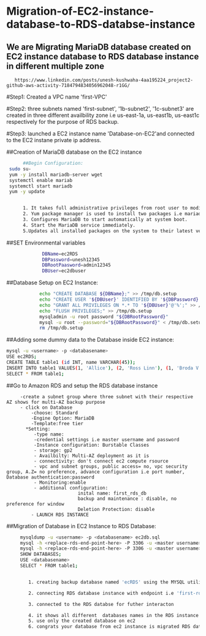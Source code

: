 # Migration-of-EC2-instance-database-to-RDS-databse-instance
## We are Migrating  MariaDB database created on  EC2 instance database to RDS database instance in different multiple zone


       https://www.linkedin.com/posts/unesh-kushwaha-4aa195224_project2-github-aws-activity-7184794834056962048-r1GG/
 
 #Step1: Created a VPC name 'first-VPC' 
 
 #Step2: three subnets named 'first-subnet', '1b-subnet2', '1c-subnet3' are created in three different availbility zone i.e us-east-1a, us-east1b, us-east1c respectively for the purpose of RDS backup.
 
 #Step3: launched a EC2 instance name 'Database-on-EC2'and  connected to the EC2 instane private ip address.

 ##Creation of MariaDB database on the EC2 instance
                        
 ```bash
       ##Begin Configuration:
  sudo su-
  yum -y install mariadb-server wget  
  systemctl enable mariab
  systemctl start mariadb
  yum -y update
 

       1. It takes full administrative privileges from root user to modify,create and install software after identifying password prompt.It changes symbol to #
       2. Yum package manager is used to install two packages i.e mariadb-server and wget which is a command line tool for downloading files from the internet. -y automatically answer yes
       3. Configures MariaDB to start automatically at system boot.
       4. Start the MariaDB service immediately.
       5.Updates all installed packages on the system to their latest versions
```
           
##SET Environmental variables
 ```bash
              DBName=ec2RDS
              DBPassword=unesh12345
              DBRootPaasword=admin12345
              DBUser=ec2dbuser
 ```

            
##Database Setup on EC2 Instance:
```bash      
            echo "CREATE DATABASE ${DBName};" >> /tmp/db.setup
            echo "CREATE USER '${DBUser}' IDENTIFIED BY '${DBPassword}';" >> /tmp/db.setup
            echo "GRANT ALL PRIVILEGES ON *.* TO '${DBUser}'@'%';" >> /tmp/db.setup
            echo "FLUSH PRIVILEGES;" >> /tmp/db.setup
            mysqladmin -u root password "${DBRootPassword}"
            mysql -u root --password="${DBRootPassword}" < /tmp/db.setup
            rm /tmp/db.setup
 ```


##Adding some dummy data to the Database inside EC2 instance:

```bash
mysql -u <username> -p <databasename>
USE ec2RDS;
CREATE TABLE table1 (id INT, name VARCHAR(45));
INSERT INTO table1 VALUES(1, 'Allice'), (2, 'Ross Linn'), (1, 'Broda V'), (2, 'Annie Marrie');
SELECT * FROM table1;
```


 ##Go to Amazon RDS and setup the RDS database instance

         -create a subnet group where three subnet with their respective AZ shows for multi-AZ backup purpose
         - click on Database
             -choose: Standard
             -Engine Option: MariaDB
             -Template:free tier
           *Setting:
              -type name:
              -credential settings i.e master username and password
              -Instance configuration: Burstable Classes
              - storage: gp2
              - Availbilty: Multi-AZ deployment as it is 
              - connectivity: don't connect ec2 compute rsource 
              - vpc and subnet groups, public access= no, vpc security group, A.Z= no preference, advance configuration i.e port number, Database authentication:password
              - Monitoring:enable
              - additional configuration:
                              inital name: first_rds_db
                              backup and maintenance : disable, no preference for window
                              Deletion Protection: disable
             - LAUNCH RDS INSTANCE



##Migration of Database in EC2 Instance to RDS Database:

```bash
     mysqldump -u <username> -p <databasename> ec2db.sql
     mysql -h <replace-rds-end-point-here> -P 3306 -u <master username> -p <databsename on RDS>  < ec2db.sql
     mysql -h <replace-rds-end-point-here> -P 3306 -u <master username> -p
     SHOW DATABASES;
     USE <databasename>
     SELECT * FROM table1;


        1. creating backup database named 'ecRDS' using the MYSQL utility mysqldump. database is saved on ec2db.sql

        2. connecting RDS database instance with endpoint i.e 'first-rdb-database-1.cls4s2ge8p8q.us-east-1.rds.amazonaws.com' and port number is essential, backup database i.e ec2db.sql is imported on RDS database instance, it prompots for mater passowrd from RDS ,master username= admin, master password=unesh12345 ,databasename= first_rds_db

        3. connected to the RDS databse for futher interacton

        4. it shows all different  databases names in the RDS instance
        5. use only the created database on ec2
        6. congrats your database from ec2 instance is migrated RDS databse instance
```




        
 
      
